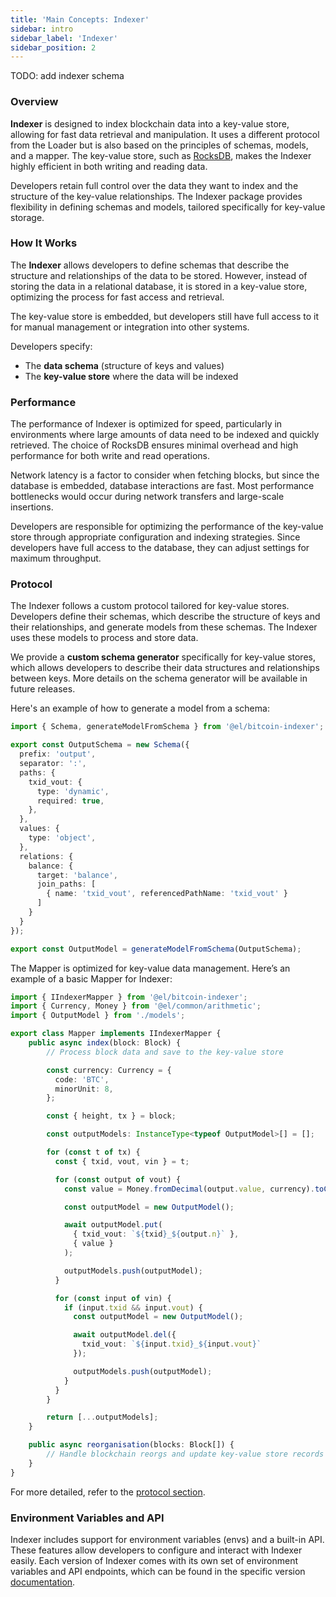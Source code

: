 ```yaml
---
title: 'Main Concepts: Indexer'
sidebar: intro
sidebar_label: 'Indexer'
sidebar_position: 2
---
```


TODO: add indexer schema

### Overview

**Indexer** is designed to index blockchain data into a key-value store, allowing for fast data retrieval and manipulation. It uses a different protocol from the Loader but is also based on the principles of schemas, models, and a mapper. The key-value store, such as [RocksDB](https://rocksdb.org), makes the Indexer highly efficient in both writing and reading data. 

Developers retain full control over the data they want to index and the structure of the key-value relationships. The Indexer package provides flexibility in defining schemas and models, tailored specifically for key-value storage.

### How It Works

The **Indexer** allows developers to define schemas that describe the structure and relationships of the data to be stored. However, instead of storing the data in a relational database, it is stored in a key-value store, optimizing the process for fast access and retrieval.

The key-value store is embedded, but developers still have full access to it for manual management or integration into other systems.

Developers specify:
- The **data schema** (structure of keys and values)
- The **key-value store** where the data will be indexed

### Performance

The performance of Indexer is optimized for speed, particularly in environments where large amounts of data need to be indexed and quickly retrieved. The choice of RocksDB ensures minimal overhead and high performance for both write and read operations. 

Network latency is a factor to consider when fetching blocks, but since the database is embedded, database interactions are fast. Most performance bottlenecks would occur during network transfers and large-scale insertions.

Developers are responsible for optimizing the performance of the key-value store through appropriate configuration and indexing strategies. Since developers have full access to the database, they can adjust settings for maximum throughput.

### Protocol

The Indexer follows a custom protocol tailored for key-value stores. Developers define their schemas, which describe the structure of keys and their relationships, and generate models from these schemas. The Indexer uses these models to process and store data.

We provide a **custom schema generator** specifically for key-value stores, which allows developers to describe their data structures and relationships between keys. More details on the schema generator will be available in future releases.

Here's an example of how to generate a model from a schema:

```typescript
import { Schema, generateModelFromSchema } from '@el/bitcoin-indexer';

export const OutputSchema = new Schema({
  prefix: 'output',
  separator: ':',
  paths: {
    txid_vout: {
      type: 'dynamic',
      required: true,
    },
  },
  values: {
    type: 'object',
  },
  relations: {
    balance: {
      target: 'balance',
      join_paths: [
        { name: 'txid_vout', referencedPathName: 'txid_vout' }
      ]
    }
  }
});

export const OutputModel = generateModelFromSchema(OutputSchema);
```

The Mapper is optimized for key-value data management. Here’s an example of a basic Mapper for Indexer:

```typescript
import { IIndexerMapper } from '@el/bitcoin-indexer';
import { Currency, Money } from '@el/common/arithmetic';
import { OutputModel } from './models';

export class Mapper implements IIndexerMapper {
    public async index(block: Block) {
        // Process block data and save to the key-value store

        const currency: Currency = {
          code: 'BTC',
          minorUnit: 8,
        };

        const { height, tx } = block;

        const outputModels: InstanceType<typeof OutputModel>[] = [];

        for (const t of tx) {
          const { txid, vout, vin } = t;

          for (const output of vout) {
            const value = Money.fromDecimal(output.value, currency).toCents();

            const outputModel = new OutputModel();

            await outputModel.put(
              { txid_vout: `${txid}_${output.n}` },
              { value }
            );

            outputModels.push(outputModel);
          }

          for (const input of vin) {
            if (input.txid && input.vout) {
              const outputModel = new OutputModel();

              await outputModel.del({
                txid_vout: `${input.txid}_${input.vout}`
              });

              outputModels.push(outputModel);
            }
          }
        }

        return [...outputModels];
    }

    public async reorganisation(blocks: Block[]) {
        // Handle blockchain reorgs and update key-value store records
    }
}
```

For more detailed, refer to the [protocol section](/docs/intro/protocol.md).

### Environment Variables and API

Indexer includes support for environment variables (envs) and a built-in API. These features allow developers to configure and interact with Indexer easily. Each version of Indexer comes with its own set of environment variables and API endpoints, which can be found in the specific version [documentation](/docs/get-started/el@bitcoin-indexer/installation.md).
